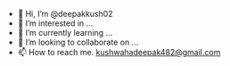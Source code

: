 - 👋 Hi, I’m @deepakkush02
- 👀 I’m interested in ...
- 🌱 I’m currently learning ...
- 💞️ I’m looking to collaborate on ...
- 📫 How to reach me. kushwahadeepak482@gmail.com

<!---
deepakkush02/deepakkush02 is a ✨ special ✨ repository because its `README.md` (this file) appears on your GitHub profile.
You can click the Preview link to take a look at your changes.
--->
